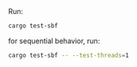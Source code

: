 Run:

```bash
cargo test-sbf
```

for sequential behavior, run:

```bash
cargo test-sbf -- --test-threads=1
```
